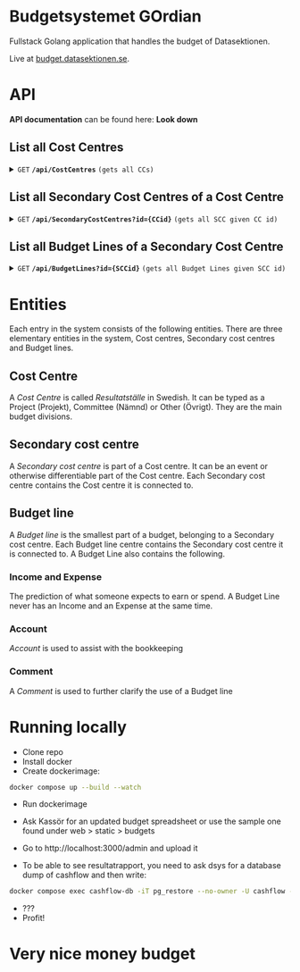 # Budgetsystemet GOrdian

Fullstack Golang application that handles the budget of Datasektionen.

Live at [budget.datasektionen.se](https://budget.datasektionen.se).

# API

**API documentation** can be found here: **Look down**

## List all Cost Centres

<details>
    <summary>
        <code>GET</code> <code><b>/api/CostCentres</b></code> <code>(gets all CCs)</code>
    </summary>

### Parameters

None

### Responses

```JSON
[
  {
    "CostCentreID":21,
    "CostCentreName":"Ada",
    "CostCentreType":"committee"
  }
]
```

</details>

## List all Secondary Cost Centres of a Cost Centre

<details>
    <summary>
        <code>GET</code> <code><b>/api/SecondaryCostCentres?id={CCid}</b></code> <code>(gets all SCC given CC id)</code>
    </summary>

### Parameters

> | name   | type     | data type    | description                      |
> | ------ | -------- | ------------ | -------------------------------- |
> | `CCid` | required | int ($int64) | The id of a specific Cost Centre |

### Responses

```JSON
[
  {
    "CostCentreID":1,
    "SecondaryCostCentreID":3,
    "SecondaryCostCentreName":"Allmänt"
  }
]
```

</details>

## List all Budget Lines of a Secondary Cost Centre

<details>
    <summary>
        <code>GET</code> <code><b>/api/BudgetLines?id={SCCid}</b></code> <code>(gets all Budget Lines given SCC id)</code>
    </summary>

### Parameters

> | name    | type     | data type    | description                                |
> | ------- | -------- | ------------ | ------------------------------------------ |
> | `SCCid` | required | int ($int64) | The id of a specific Secondary Cost Centre |

### Responses

```JSON
[
  {"SecondaryCostCentreID":3,
    "BudgetLineID":33,
    "BudgetLineName":"Mat till planeringsmöten",
    "BudgetLineAccount":"4029",
    "BudgetLineIncome":0,
    "BudgetLineExpense":-4400,
    "BudgetLineComment":"Ny för i år, 4"
  }
]
```

</details>

# Entities

Each entry in the system consists of the following entities.
There are three elementary entities in the
system, Cost centres, Secondary cost centres and Budget lines.

## Cost Centre

A _Cost Centre_ is called _Resultatställe_ in Swedish. It can be typed as a Project (Projekt), Committee (Nämnd) or Other (Övrigt).
They are the main budget divisions.

## Secondary cost centre

A _Secondary cost centre_ is part of a Cost centre. It can be an event or otherwise differentiable part of the Cost centre.
Each Secondary cost centre contains the Cost centre it is connected to.

## Budget line

A _Budget line_ is the smallest part of a budget, belonging to a Secondary cost centre.
Each Budget line centre contains the Secondary cost centre it is connected to.
A Budget Line also contains the following.

### Income and Expense

The prediction of what someone expects to earn or spend.
A Budget Line never has an Income and an Expense at the same time.

### Account

_Account_ is used to assist with the bookkeeping

### Comment

A _Comment_ is used to further clarify the use of a Budget line

# Running locally

- Clone repo
- Install docker
- Create dockerimage:

```sh
docker compose up --build --watch
```

- Run dockerimage

- Ask Kassör for an updated budget spreadsheet or use the sample one found under web > static > budgets
- Go to http://localhost:3000/admin and upload it
- To be able to see resultatrapport, you need to ask dsys for a database dump of cashflow and then write:

```sh
docker compose exec cashflow-db -iT pg_restore --no-owner -U cashflow -d cashflow -h localhost  < path/to/cashflow_dump.sql
```

- ???
- Profit!

# Very nice money budget
